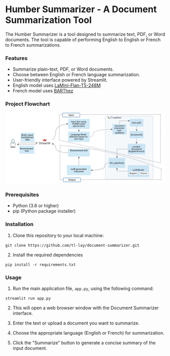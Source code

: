 # Humber Summarizer - A Document Summarization Tool

The Humber Summarizer is a tool designed to summarize text, PDF, or Word documents. The tool is capable of performing English to English or French to French summarizations.

### Features
- Summarize plain-text, PDF, or Word documents.
- Choose between English or French language summarization.
- User-friendly interface powered by Streamlit.
- English model uses [LaMini-Flan-T5-248M](https://huggingface.co/MBZUAI/LaMini-Flan-T5-248M)
- French model uses [BARThez](https://huggingface.co/docs/transformers/model_doc/barthez)

### Project Flowchart
![Alt text](flow_chart.png)


### Prerequisites
- Python (3.6 or higher)
- pip (Python package installer)

### Installation
1. Clone this repository to your local machine:
   
```
git clone https://github.com/tl-lay/document-summarizer.git
```

2. Install the required dependencies

```
pip install -r requirements.txt
```

### Usage
1. Run the main application file, `app.py`, using the following command:
```
streamlit run app.py
```
2. This will open a web browser window with the Document Summarizer interface.

3. Enter the text or upload a document you want to summarize.

4. Choose the appropriate language (English or French) for summarization.

5. Click the "Summarize" button to generate a concise summary of the input document.
